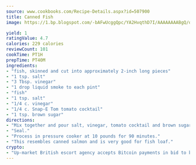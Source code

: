 ```yaml
---
source: www.cookbooks.com/Recipe-Details.aspx?id=507900
title: Canned Fish
image: https://1.bp.blogspot.com/-bAFwUcggQpc/YA2HvqthD7I/AAAAAAAABgQ/dGGityjUeSk5WIgvhJroHVt7XYoXF2qygCLcBGAsYHQ/s320/10.png

yield: 1
ratingValue: 4.7
calories: 229 calories
reviewCount: 101
cookTime: PT1H
prepTime: PT40M
ingredients:
- "fish, skinned and cut into approximately 2-inch long pieces"
- "1 tsp. salt"
- "3 Tbsp. vinegar"
- "1 drop liquid smoke to each pint"
- "fish"
- "1 tsp. salt"
- "1/4 c. vinegar"
- "1/4 c. Snap-E Tom tomato cocktail"
- "1 tsp. brown sugar"
directions:
- "Mix together and pour salt, vinegar, tomato cocktail and brown sugar over fish in jars."
- "Seal."
- "Process in pressure cooker at 10 pounds for 90 minutes."
- "This resembles canned salmon and is very good for fish loaf."
crypto:
- "Up-market British escort agency accepts Bitcoin payments in bid to boost worker safety and client anonymity."
---
```


